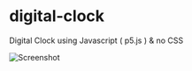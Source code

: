 # digital-clock
Digital Clock using Javascript ( p5.js  ) & no CSS


![Screenshot](https://i.imgflip.com/1snywq.gif)
